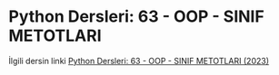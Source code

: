 # Python Dersleri: 63 - OOP - SINIF METOTLARI

İlgili dersin linki [Python Dersleri: 63 - OOP - SINIF METOTLARI (2023)](https://youtu.be/TrpGiqeXR8k)
